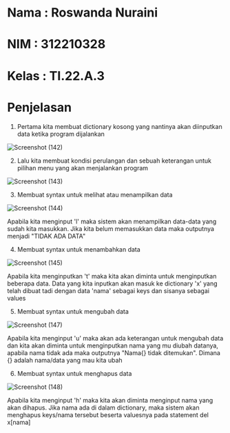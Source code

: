 # Nama : Roswanda Nuraini

# NIM : 312210328

# Kelas : TI.22.A.3

# Penjelasan

1. Pertama kita membuat dictionary kosong yang nantinya akan diinputkan data ketika program dijalankan

![Screenshot (142)](https://user-images.githubusercontent.com/115516632/203938581-3192f82d-f020-4115-a9ac-cc302ecabd7d.png)

2. Lalu kita membuat kondisi perulangan dan sebuah keterangan untuk pilihan menu yang akan menjalankan program

![Screenshot (143)](https://user-images.githubusercontent.com/115516632/203939721-d3ff7a51-c1e8-441d-8a88-801e6c53939a.png)

3. Membuat syntax untuk melihat atau menampilkan data

![Screenshot (144)](https://user-images.githubusercontent.com/115516632/203943795-638b3b6e-8fac-45a0-9ad1-25f1e60aa531.png)

Apabila kita menginput 'l' maka sistem akan menampilkan data-data yang sudah kita masukkan. Jika kita belum memasukkan data maka outputnya menjadi "TIDAK ADA DATA"

4. Membuat syntax untuk menambahkan data

![Screenshot (145)](https://user-images.githubusercontent.com/115516632/203944937-716a16af-9b2a-487e-8983-a50cf3720b18.png)

Apabila kita menginputkan 't' maka kita akan diminta untuk menginputkan beberapa data. Data yang kita inputkan akan masuk ke dictionary 'x' yang telah dibuat tadi dengan data 'nama' sebagai keys dan sisanya sebagai values

5. Membuat syntax untuk mengubah data

![Screenshot (147)](https://user-images.githubusercontent.com/115516632/203946761-3077c9bf-6f84-4283-b7cb-c961db1eea96.png)

Apabila kita menginput 'u' maka akan ada keterangan untuk mengubah data dan kita akan diminta untuk menginputkan nama yang mu diubah datanya, apabila nama tidak ada maka outputnya "Nama{} tidak ditemukan". Dimana {} adalah nama/data yang mau kita ubah

6. Membuat syntax untuk menghapus data

![Screenshot (148)](https://user-images.githubusercontent.com/115516632/203949531-22be5a7b-b814-4e3c-ad79-b00a984fb26e.png)

Apabila kita menginput 'h' maka kita akan diminta menginput nama yang akan dihapus. Jika nama ada di dalam dictionary, maka sistem akan menghapus keys/nama tersebut beserta valuesnya pada statement del x[nama]







